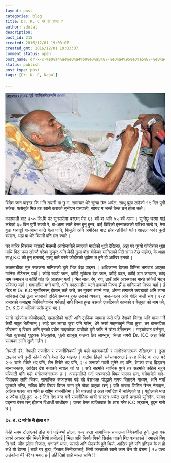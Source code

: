 ```yaml
---
layout: post
categories: blog
title: Dr. K. C मरे के होला ?
author: sdulal
description: 
post_id: 215
created: 2016/12/01 19:03:07
created_gmt: 2016/12/01 19:03:07
comment_status: open
post_name: dr-k-c-%e0%a4%ae%e0%a4%b0%e0%a5%87-%e0%a4%95%e0%a5%87-%e0%a4%b9%e0%a5%8b%e0%a4%b2%e0%a4%be
status: publish
post_type: post
tags: [Dr. K. C, Nepal]

---
```

<style>
body {
text-align: justify}
</style>

<!-- # Dr. K. C मरे के होला ? -->
![Dr K. C during fasting](https://github.com/dulalsaurab/dulalsaurab.github.io/blob/master/assets/img/drkc.jpg?raw=true "Logo Title Text 1")

विदेश जान पाइन्छ कि भनि तयारी मा छु म, समाचार धेरै सुन्या छैन अचेल, साधु बुडा 
लडेको १९ दिन पुगी सकेछ, फसेबुके मित्र हरु खासै कराको सुनीएन यसपाली, सायद म जस्तै 
बेस्त छन् होला कतै `|`  

  


काठमाडौँ बाट ७०० कि.मि पर सुनसरीमा बस्छन् मेरा ६८ बर्षे बा अनि ५५ बर्षे आमा `|` 
सुन्दैछु घरमा गाई लडेको ३० दिन पुगी सक्यो रे, बा-आमा त्यतै बेस्त हुनु हुन्छ, 
दाई दिदिको इस्नातकको परिक्ष्य चल्दै छ, मेरा बुडा घरपट्टी बा-आमा कति बेला पानि, 
बिजुली अनि अमेरिका बाट छोरा-छोरीको फोन आउला भनेर कुरी बस्छन, अझ बा धेरै बिरामी 
पनि छन् क्यारे `|`  

  


घर बाहिर निस्कन नपाउदै मेलम्ची आयोजानेले ल्याएको माटोको थुप्रो देखिन्छ, अझ 
पर पुग्यो फोहोरका थुप्रा माथि मिठा फल खोज्दै गरेका कुकुर अनि केहि ठुला बोरा 
बोकेका मानिसको मिठै संगम देख्न पाईन्छ, के थाहा साधु K.C को हुन् इनलाई, मृत्यु कतै यस्तै फोहोरको थुप्रोमा त हुने हो आखिर इनको `|`   

  


काठमाडौँका मूल सडकमा मानिसको ठुलै भिड देख्न पाइन्छ `|` अधिकाम्स देशका विभिन्न 
भागबाट आएका मानिस भेटिन्छन् यहाँ `|` कोहि खाडी जान, कोहि सुकिला देश जान, कोहि 
पढ्न, कोहि दाम कमाउन, कोइ नाम कमाउन त कोहिँ जोइ लि आउछन् यहाँ `|` भिन्न जात, रंग, रुप, 
ठाउँ अनि अवस्थाका मान्छे सजिलै भेट्न सकिन्छ यहाँ `|` बागमतीमा बग्ने पानी, अनि 
काठमाडौँमा चल्ने हावाको मिश्रण झैँ छ मानिसको मिश्रण यहाँ `|` 
ई भिड मा Dr. K.C गुनजिन्छन् होलान् कतै कतै, तर मुखमा लाग्ने माड़, अंगमा लगाउने 
कपडाको अनि साना मानिसले देख्ने ठुला सपनाको दरिलै सम्बन्ध हुन्छ उसको व्यवहार, 
चाल-चलन अनि बोलि चाली संग `|` २-४ हजारको कमाइमा जिबिकोपार्जन गर्नेलाई सधै 
चिन्ता हुन्छ उसको एकदिनको कामको र बेलुका को माम को, Dr. K.C त अलिक परकै कुरा भए `|`  

  


सानो मईक्रोमा कोचीएपछी, खलासीको गाली अनि ट्राफिक जाममा फसे पछि देशको चिन्ता 
अनि माया गर्ने कैयौँ सपुत भेटीन्छन् `|` साह्रै घत लाग्दा कुरा पनि गर्छन्, धेरै जसो 
सहमतहुने मिठा कुरा, तर बास्तविक जीवनमा इ विचार अनि इनको प्रयोग माइक्रोका यात्रीको 
दुरी जति नै छोटा देखिन्छन `|` माइक्रोबाट वर्लनुस, मिठा कुरालाई घुटुक्क निल्नुहोस, 
धुलो खानुस् गन्तब्य तिर लाग्नुस्, चिन्ता नगरौ Dr. K.C अझ केहि समयका लागि सुत्दै गर्छन `|`   

  


नियाली हेरे, नेपाली राजनीत र राजनीतिकर्मी दुवै बडो महत्वकांछी र मानोरंजनात्मक 
देखिन्छन `|` ठुला टाउका सधै कुदी रहेको अनि बेस्त देख्न पाइन्छ `|` बाटोमा हिड्ने 
सर्वसाधारणलाई २-४ मिनेट वा ताल परे २-४ घण्टै रोकेरै भए पनि, लेन मिचेरै भए पनि, २-४ 
जनाको गाली सुनेरै भए पनि, बेगका साथ् हिड्छन् मान्यजनहरु, आखिर देश बनाउने सवाल जो छ `|` 
सधै सहमति नाजिक पुग्ने तर सहमति कहिले नहुने परिपाटी पनि बडो मनोरन्जनात्मक छ `|` असहमतिले 
गर्दा पत्रकारले बिषय पाएका छन्, गन्नेमान्नेले वाद-विवादका लागि बिषय, सामाजिक संजालका 
बढे बढे देशभक्त योद्धाले समय बिताउने माध्यम, अनि नयाँ पुस्ताले मन्त्रि, सचिब देखि लियर 
पिउन सम्म हुने मौका पाएका छन् `|` यति मात्रमा सिमित छैनन् नेताहरु, अलिक फरक धार पनि छ 
राष्ट्रिय राजनीतिमा `|` ति धारलाई त अझ नयाँ देश नै चाहिएको छ `|` पेट्रोलको भाउ २ रुपैया 
वृद्धि हुदा २-३ दिन देश बन्द गर्ने राजनीतिक भात्री संगठन अचेल खासै कराको सुनिदैन, सायद 
पढ्नमा बेस्त छन् होलान बिधार्थी साथीहरु `|` यस्ता बेस्त व्यक्तिवाट के आश गरेर K.C लड़छन्, 
बुझ्न गारो छ `|`   

  


#### Dr. K. C मरे के नै होला र ?  
केहि समय टोलाएको ढोंङ गर्न पाईन्थ्यो होला, १-२ हप्ता सामाजिक संजालमा बिबेकशील हुने, 
ठुला गफ हाक्ने अवसर पनि मिल्ने थियो हामीलाई | मिठा अनि निक्कै बिक्ने सिर्सक पाउने 
थिए पत्रकारले | रमाउने थिए ति सबै, जीत झोला रिजाल, गनाउने थापा, प्रसन्डे अनि लेउबाकै 
हुने थियो, आखिर हुने पनि इनिहरु कै त हो सधै यो देशमा | चाडै गर बुडा, जिताउ तिनीहरुलाई, 
तिमी जस्ताको खासै काम छैन यो देशमा | १० पल्ट लडेकोमा धेरै धेरै धन्यबाद छ |
उहिँ तिम्रो साहै व्यस्त साथि !!
